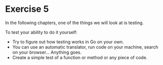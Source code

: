# Exercise 5

In the following chapters, one of the things we will look at is testing.

To test your ability to do it yourself:

-   Try to figure out how testing works in Go on your own.
-   You can use an automatic translator, run code on your machine, search on your browser... Anything goes.
-   Create a simple test of a function or method or any piece of code.

